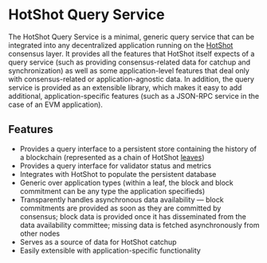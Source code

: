 <!--
 ~ Copyright (c) 2022 Espresso Systems (espressosys.com)
 ~ This file is part of the HotShot Query Service library.
 ~
 ~ This program is free software: you can redistribute it and/or modify it under the terms of the GNU
 ~ General Public License as published by the Free Software Foundation, either version 3 of the
 ~ License, or (at your option) any later version.
 ~ This program is distributed in the hope that it will be useful, but WITHOUT ANY WARRANTY; without
 ~ even the implied warranty of MERCHANTABILITY or FITNESS FOR A PARTICULAR PURPOSE. See the GNU
 ~ General Public License for more details.
 ~ You should have received a copy of the GNU General Public License along with this program. If not,
 ~ see <https://www.gnu.org/licenses/>.
 -->

# HotShot Query Service

The HotShot Query Service is a minimal, generic query service that can be integrated into any
decentralized application running on the [HotShot](https://github.com/EspressoSystems/HotShot)
consensus layer. It provides all the features that HotShot itself expects of a query service (such
as providing consensus-related data for catchup and synchronization) as well as some
application-level features that deal only with consensus-related or application-agnostic data. In
addition, the query service is provided as an extensible library, which makes it easy to add
additional, application-specific features (such as a JSON-RPC service in the case of an EVM
application).

## Features
* Provides a query interface to a persistent store containing the history of a blockchain
  (represented as a chain of HotShot
  [leaves](https://hotshot.docs.espressosys.com/hotshot/data/struct.Leaf.html))
* Provides a query interface for validator status and metrics
* Integrates with HotShot to populate the persistent database
* Generic over application types (within a leaf, the block and block commitment can be any type the
  application specifieds)
* Transparently handles asynchronous data availability &mdash; block commitments are provided as
  soon as they are committed by consensus; block data is provided once it has disseminated from the
  data availability committee; missing data is fetched asynchronously from other nodes
* Serves as a source of data for HotShot catchup
* Easily extensible with application-specific functionality
